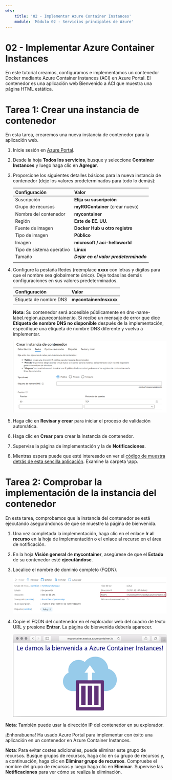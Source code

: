 ```yaml
---
wts:
    title: '02 - Implementar Azure Container Instances'
    module: 'Módulo 02 - Servicios principales de Azure'
---
```


# 02 - Implementar Azure Container Instances

En este tutorial creamos, configuramos e implementamos un contenedor Docker mediante Azure Container Instances (ACI) en Azure Portal. El contenedor es una aplicación web Bienvenido a ACI que muestra una página HTML estática. 

# Tarea 1: Crear una instancia de contenedor

En esta tarea, crearemos una nueva instancia de contenedor para la aplicación web. 

1. Inicie sesión en [Azure Portal](https://portal.azure.com).

2. Desde la hoja **Todos los servicios**, busque y seleccione **Container Instances** y luego haga clic en **Agregar**. 

3. Proporcione los siguientes detalles básicos para la nueva instancia de contenedor (deje los valores predeterminados para todo lo demás): 

	| Configuración| Valor|
	|----|----|
	| Suscripción | **Elija su suscripción** |
	| Grupo de recursos | **myRGContainer** (crear nuevo) |
	| Nombre del contenedor| **mycontainer**|
	| Región | **Este de EE. UU.** |
	| Fuente de imagen| **Docker Hub u otro registro**|
	| Tipo de imagen| **Público**|
	| Imagen| **microsoft / aci-helloworld**|
	| Tipo de sistema operativo| **Linux** |
	| Tamaño| ***Dejar en el valor predeterminado***|
	|||


4. Configure la pestaña Redes (reemplace **xxxx** con letras y dígitos para que el nombre sea globalmente único). Deje todas las demás configuraciones en sus valores predeterminados.

	| Configuración| Valor|
	|--|--|
	| Etiqueta de nombre DNS| **mycontainerdnsxxxx** |
	|||
	
	**Nota**: Su contenedor será accesible públicamente en dns-name-label.region.azurecontainer.io. Si recibe un mensaje de error que dice **Etiqueta de nombre DNS no disponible** después de la implementación, especifique una etiqueta de nombre DNS diferente y vuelva a implementar.

	![Captura de pantalla del panel de configuración de la hoja Crear instancias de contenedor en Azure Portal, con la etiqueta de nombre DNS especificada. ](../images/0201.png)

5. Haga clic en **Revisar y crear** para iniciar el proceso de validación automática.

6. Haga clic en **Crear** para crear la instancia de contenedor. 

7. Supervise la página de implementación y la de **Notificaciones**. 

8. Mientras espera puede que esté interesado en ver el [código de muestra detrás de esta sencilla aplicación](https://github.com/Azure-Samples/aci-helloworld). Examine la carpeta \app. 

# Tarea 2: Comprobar la implementación de la instancia del contenedor

En esta tarea, comprobamos que la instancia del contenedor se está ejecutando asegurándonos de que se muestre la página de bienvenida.

1. Una vez completada la implementación, haga clic en el enlace **Ir al recurso** en la hoja de implementación o el enlace al recurso en el área de notificación.

2. En la hoja **Visión general** de **mycontainer**, asegúrese de que el **Estado** de su contenedor esté **ejecutándose**. 

3. Localice el nombre de dominio completo (FQDN).

	![Captura de pantalla del panel de información general para el contenedor recién creado en Azure Portal, con el FQDN resaltado. ](../images/0202.png)

2. Copie el FQDN del contenedor en el explorador web del cuadro de texto URL y presione **Entrar**. La página de bienvenida debería aparecer. 

	![Captura de pantalla del mensaje de bienvenida de ACI que se muestra en un explorador web.](../images/0203.png)

**Nota**: También puede usar la dirección IP del contenedor en su explorador. 

¡Enhorabuena! Ha usado Azure Portal para implementar con éxito una aplicación en un contenedor en Azure Container Instances.

**Nota**: Para evitar costes adicionales, puede eliminar este grupo de recursos. Busque grupos de recursos, haga clic en su grupo de recursos y, a continuación, haga clic en **Eliminar grupo de recursos**. Compruebe el nombre del grupo de recursos y luego haga clic en **Eliminar**. Supervise las **Notificaciones** para ver cómo se realiza la eliminación.
